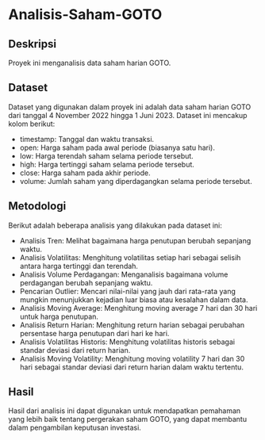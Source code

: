 # Analisis-Saham-GOTO

## Deskripsi
Proyek ini menganalisis data saham harian GOTO.

## Dataset
Dataset yang digunakan dalam proyek ini adalah data saham harian GOTO dari tanggal 4 November 2022 hingga 1 Juni 2023. Dataset ini mencakup kolom berikut:

- timestamp: Tanggal dan waktu transaksi.
- open: Harga saham pada awal periode (biasanya satu hari).
- low: Harga terendah saham selama periode tersebut.
- high: Harga tertinggi saham selama periode tersebut.
- close: Harga saham pada akhir periode.
- volume: Jumlah saham yang diperdagangkan selama periode tersebut.

## Metodologi
Berikut adalah beberapa analisis yang dilakukan pada dataset ini:

- Analisis Tren: Melihat bagaimana harga penutupan berubah sepanjang waktu.
- Analisis Volatilitas: Menghitung volatilitas setiap hari sebagai selisih antara harga tertinggi dan terendah.
- Analisis Volume Perdagangan: Menganalisis bagaimana volume perdagangan berubah sepanjang waktu.
- Pencarian Outlier: Mencari nilai-nilai yang jauh dari rata-rata yang mungkin menunjukkan kejadian luar biasa atau kesalahan dalam data.
- Analisis Moving Average: Menghitung moving average 7 hari dan 30 hari untuk harga penutupan.
- Analisis Return Harian: Menghitung return harian sebagai perubahan persentase harga penutupan dari hari ke hari.
- Analisis Volatilitas Historis: Menghitung volatilitas historis sebagai standar deviasi dari return harian.
- Analisis Moving Volatility: Menghitung moving volatility 7 hari dan 30 hari sebagai standar deviasi dari return harian dalam waktu tertentu.

## Hasil
Hasil dari analisis ini dapat digunakan untuk mendapatkan pemahaman yang lebih baik tentang pergerakan saham GOTO, yang dapat membantu dalam pengambilan keputusan investasi.
